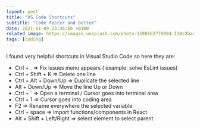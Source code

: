```yaml
---
layout: post
title: "VS Code Shortcuts"
subtitle: "Code faster and better"
date: 2021-01-09 23:36:56 +0100
related_image: https://images.unsplash.com/photo-1598662779094-110c2bad80b5?ixid=MXwxMjA3fDB8MHxzZWFyY2h8MTJ8fGtleWJvYXJkfGVufDB8fDB8&ixlib=rb-1.2.1&auto=format&fit=crop&w=500&q=60
tags: [coding]
---
```


I found very helpful shortcuts in Visual Studio Code so here they are:

- Ctrl + . => Fix issues menu appears ( example: solve EsLint issues)
- Ctrl + Shift + K => Delete one line
- Ctrl + Alt + Down/Up => Duplicate the selected line
- Alt + Down/Up => Move the line Up or Down
- Ctrl + ` => Open a terminal / Cursor goes into terminal area
- Ctrl + 1 => Cursor goes into coding area
- F2 => Rename everywhere the selected variable
- Ctrl + space => import functions/components in React
- Alt + Shift + Left/Right => select element to select parent
